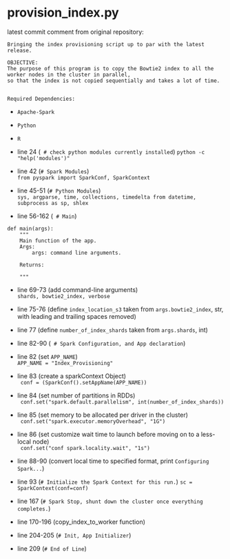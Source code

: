 # provision_index.py

latest commit comment from original repository:
```
Bringing the index provisioning script up to par with the latest release.

OBJECTIVE:
The purpose of this program is to copy the Bowtie2 index to all the worker nodes in the cluster in parallel, 
so that the index is not copied sequentially and takes a lot of time.


Required Dependencies:
```
- ```Apache-Spark```
- ```Python```
- ```R```

- line 24 (``` # check python modules currently installed```)
```python -c "help('modules')"```

- line 42 (``` # Spark Modules ```) \
``` from pyspark import SparkConf, SparkContext ```

- line 45-51 (``` # Python Modules ```) \
``` sys, argparse, time, collections, timedelta from datetime, subprocess as sp, shlex ```

- line 56-162 (``` # Main```)
```
def main(args):
    """
    Main function of the app.
    Args:
        args: command line arguments.
        
    Returns:
    
    """
```
- line 69-73 (add command-line arguments) \
```shards, bowtie2_index, verbose```

- line 75-76 (define ```index_location_s3``` taken from ```args.bowtie2_index```, str, with leading and trailing spaces removed)
- line 77 (define ```number_of_index_shards``` taken from ```args.shards```, int)

- line 82-90 (``` # Spark Configuration, and App declaration```)

- line 82 (set ```APP_NAME```) \
```APP_NAME = "Index_Provisioning" ```

- line 83 (create a sparkContext Object) \
``` conf = (SparkConf().setAppName(APP_NAME))```

- line 84 (set number of partitions in RDDs) \
``` conf.set("spark.default.parallelism", int(number_of_index_shards))```

- line 85 (set memory to be allocated per driver in the cluster) \
``` conf.set("spark.executor.memoryOverhead", "1G")```

- line 86 (set customize wait time to launch before moving on to a less-local node) \
``` conf.set("conf spark.locality.wait", "1s")```
- line 88-90 (convert local time to specified format, print ```Configuring Spark...```)

- line 93 (```# Initialize the Spark Context for this run.```)
``` sc = SparkContext(conf=conf) ```


- line 167 (```# Spark Stop, shunt down the cluster once everything completes.```)
- line 170-196 (copy_index_to_worker function)
- line 204-205 (``` # Init, App Initializer ```)
- line 209 (``` # End of Line ```)
